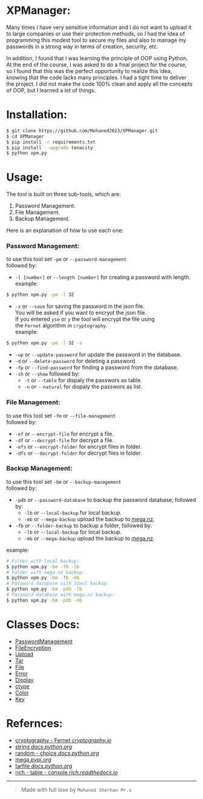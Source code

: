 # XPManager:
Many times I have very sensitive information and I do not want to upload it\
to large companies or use their protection methods, so I had the idea of ​\
​programming this modest tool to secure my files and also to manage my \
passwords in a strong way in terms of creation, security, etc.

In addition, I found that I was learning the principle of OOP using Python.\
At the end of the course, I was asked to do a final project for the course,\
so I found that this was the perfect opportunity to realize this idea,\
knowing that the code lacks many principles. I had a tight time to deliver\
the project. I did not make the code 100% clean and apply all the concepts\
of OOP, but I learned a lot of things.

# Installation:
```Bash
$ git clone https://github.com/Mohaned2023/XPManager.git
$ cd XPManager
$ pip install -r requirements.txt
$ pip install --upgrade tenacity 
$ python xpm.py
```

# Usage:
The tool is built on three sub-tools, which are:
1. Password Management.
2. File Management.
3. Backup Management.

Here is an explanation of how to use each one:
### Password Management:
to use this tool set `-pm` or `--password-management`\
followed by: 
- `-l [number]` or `--length [number]` for creating a password with length.\
example:
```bash
$ python xpm.py -pm -l 32
```
- `-s` or `--save` for saving the password in the json file.\
You will be asked if you want to encryot the json file.\
If you entered `yse` or `y` the tool will encrypt the file using\
the `Fernet` algorithm in `cryptography`.\
example:
```bash
$ python xpm.py -pm -l 32 -s
```
- `-up` or `--update-password` for update the password in the database.
- `-d` or `--delete-password` for deleting a password.
- `-fp` or `--find-password` for finding a password from the database.
- `-sh` or `--show` followed by: 
    - `-t` or `--table` for dispaly the passwors as table.
    - `-n` or `--natural` for dispaly the passwors as list.

### File Management:
to use this tool set `-fm` or `--file-management`\
followed by: 
- `-ef` or `--encrypt-file` for encrypt a file.
- `-df` or `--decrypt-file` for decrypt a file.
- `-efs` or `--encrypt-folder` for encrypt files in folder.
- `-dfs` or `--decrypt-folder` for decrypt files in folder.

### Backup Management:
to use this tool set `-bm` or `--backup-management`\
followed by: 
- `-pdb` or `--password-database` to backup the password database, followed by:
    - `-lb` or `--local-backup` for local backup.
    - `-mb` or `--mega-backup` upload the backup to [mega.nz](https://mega.nz).
- `-fb` or `--folder-backup` to backup a folder, followed by:
    - `-lb` or `--local-backup` for local backup.
    - `-mb` or `--mega-backup` upload the backup to [mega.nz](https://mega.nz).

example:
```bash
# Folder with local backup:
$ python xpm.py -bm -fb -lb
# Folder with mega.nz backup:
$ python xpm.py -bm -fb -mb
# Password database with loacl backup:
$ python xpm.py -bm -pdb -lb
# Password database with mega.nz backup:
$ python xpm.py -bm -pdb -mb
```

# Classes Docs:
- [PasswordManagement](./xpmlib/PasswordManagement/DOC.md)
- [FileEncryption](./xpmlib/FileEncryption/DOC.md)
- [Upload](./xpmlib/Upload/DOC.md)
- [Tar](./xpmlib/Tar/DOC.md)
- [File](./xpmlib/File/DOC.md)
- [Error](./xpmlib/Error/DOC.md)
- [Display](./xpmlib/Display/DOC.md)
- [ctype](./xpmlib/ctype/DOC.md)
- [Color](./xpmlib/Color/DOC.md)
- [Key](./xpmlib/Key/DOC.md)


# Refernces:
- [cryptography - Fernet _cryptography.io_](https://cryptography.io/en/latest/fernet/)
- [string _docs.python.org_](https://docs.python.org/3/library/string.html)
- [random - choice _docs.python.org_](https://docs.python.org/3/library/random.html#random.choice)
- [mega _pypi.org_](https://pypi.org/project/mega.py/)
- [tarfile _docs.python.org_](https://docs.python.org/3/library/tarfile.html)
- [rich - table - console _rich.readthedocs.io_](https://rich.readthedocs.io/en/stable/introduction.html)
--- 
> Made with full love by `Mohaned Sherhan Mr.x`